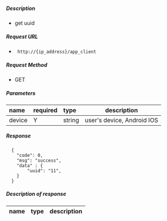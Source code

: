 
##### Description #####

- get uuid

##### Request URL
- ` http://{ip_address}/app_client`

##### Request Method
- GET

##### Parameters

|name|required|type|description|
|:----    |:---|:----- |-----   |
|device |Y  |string |user's device, Android   IOS   |

##### Response #####

```
  {
    "code": 0,
	"msg": "success",
	"data" : {
	    "uuid": "11",
	}
  }
```

##### Description of response #####

|name|type|description|
|:-----  |:-----|-----                           |
